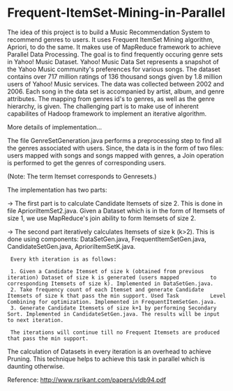# Frequent-ItemSet-Mining-in-Parallel
The idea of this project is to build a Music Recommendation System to recommend genres to users. It uses Frequent ItemSet Mining algorithm,  Apriori, to do the same. It makes use of MapReduce framework to achieve Parallel Data Processing. The goal is to find frequently occuring genre sets in Yahoo! Music Dataset. Yahoo! Music Data Set represents a snapshot of the Yahoo Music community's preferences for various songs. The dataset contains over 717 million ratings of 136 thousand songs given by 1.8 million users of Yahoo! Music services. The data was collected between 2002 and 2006. Each song in the data set is accompanied by artist, album, and genre attributes. The mapping from genres id's to genres, as well as the genre hierarchy, is given. The challenging part is to make use of inherent capabilites of Hadoop framework to implement an iterative algorithm. 

More details of implementation...

The file GenreSetGeneration.java performs a preprocessing step to find all the genres associated with users. Since, the data is in the form of two files: users mapped with songs and songs mapped with genres, a Join operation is performed to get the genres of corresponding users. 

(Note: The term Itemset corresponds to Genresets.)

The implementation has two parts: 

  -> The first part is to calculate Candidate Itemsets of size 2. This is done in file AprioriItemSet2.java. Given a Dataset      which is in the form of Itemsets of size 1, we use MapReduce's join ability to form Itemsets of size 2. 
  
  -> The second part iteratively calculates Itemsets of size k (k>2). This is done using components: DataSetGen.java,             FrequentItemSetGen.java, CandidateSetGen.java, AprioriItemSetK.java. 
     
     Every kth iteration is as follows:
     
     1. Given a Candidate Itemset of size k (obtained from previous iteration) Dataset of size k is generated (users mapped          to corresponding Itemsets of size k). Implemented in DataSetGen.java.
     2. Take frequency count of each Itemset and generate Candidate Itemsets of size k that pass the min support. Used Task          Level Combining for optimization. Implemented in FrequentItemSetGen.java.
     3. Generate Candidate Itemsets of size k+1 by performing Secondary Sort. Implemented in CandidateSetGen.java. The results will be input to next iteration.
     
     The iterations will continue till no Frequent Itemsets are produced that pass the min support.
     
The calculation of Datasets in every iteration is an overhead to achieve Pruning. This technique helps to achieve this task in parallel which is daunting otherwise.

Reference: http://www.rsrikant.com/papers/vldb94.pdf
  
  
  
     
    
